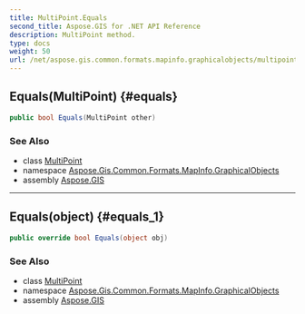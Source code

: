 ```yaml
---
title: MultiPoint.Equals
second_title: Aspose.GIS for .NET API Reference
description: MultiPoint method. 
type: docs
weight: 50
url: /net/aspose.gis.common.formats.mapinfo.graphicalobjects/multipoint/equals/
---
```

## Equals(MultiPoint) {#equals}

```csharp
public bool Equals(MultiPoint other)
```

### See Also

* class [MultiPoint](../)
* namespace [Aspose.Gis.Common.Formats.MapInfo.GraphicalObjects](../../multipoint/)
* assembly [Aspose.GIS](../../../)

---

## Equals(object) {#equals_1}

```csharp
public override bool Equals(object obj)
```

### See Also

* class [MultiPoint](../)
* namespace [Aspose.Gis.Common.Formats.MapInfo.GraphicalObjects](../../multipoint/)
* assembly [Aspose.GIS](../../../)


